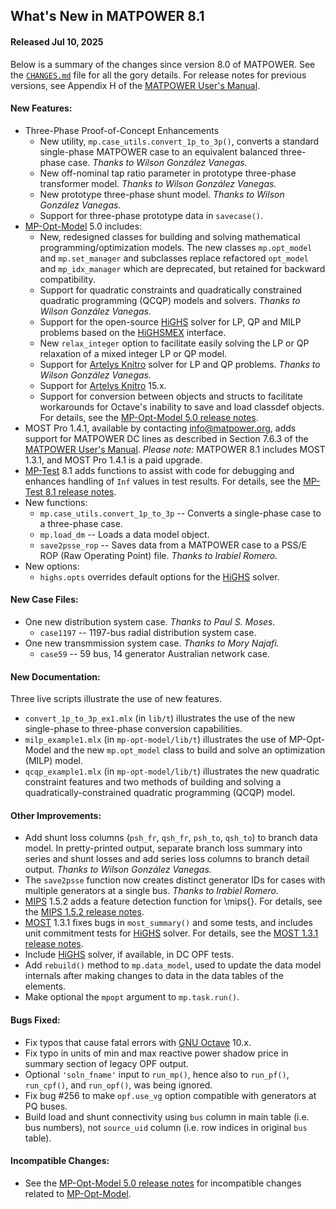 What's New in MATPOWER 8.1
--------------------------

#### Released Jul 10, 2025

Below is a summary of the changes since version 8.0 of MATPOWER. See the
[`CHANGES.md`][1] file for all the gory details. For release notes for
previous versions, see Appendix H of the [MATPOWER User's Manual][2].


#### New Features:
- Three-Phase Proof-of-Concept Enhancements
  - New utility, `mp.case_utils.convert_1p_to_3p()`, converts a standard single-phase MATPOWER case to an equivalent balanced three-phase case.
    *Thanks to Wilson González Vanegas.*
  - New off-nominal tap ratio parameter in prototype three-phase transformer model.
    *Thanks to Wilson González Vanegas.*
  - New prototype three-phase shunt model.
    *Thanks to Wilson González Vanegas.*
  - Support for three-phase prototype data in `savecase()`.
- [MP-Opt-Model][3] 5.0 includes:
  - New, redesigned classes for building and solving mathematical programming/optimization models. The new classes `mp.opt_model` and `mp.set_manager` and subclasses replace refactored `opt_model` and `mp_idx_manager` which are deprecated, but retained for backward compatibility.
  - Support for quadratic constraints and quadratically constrained quadratic programming (QCQP) models and solvers.
    *Thanks to Wilson González Vanegas.*
  - Support for the open-source [HiGHS][4] solver for LP, QP and MILP problems based on the [HiGHSMEX][5] interface.
  - New `relax_integer` option to facilitate easily solving the LP or QP relaxation of a mixed integer LP or QP model.
  - Support for [Artelys Knitro][6] solver for LP and QP problems.
    *Thanks to Wilson González Vanegas.*
  - Support for [Artelys Knitro][6] 15.x.
  - Support for conversion between objects and structs to facilitate workarounds for Octave's inability to save and load classdef objects.
  For details, see the [MP-Opt-Model 5.0 release notes][7].
- MOST Pro 1.4.1, available by contacting [info@matpower.org][8], adds support for MATPOWER DC lines as described in Section 7.6.3 of the [MATPOWER User's Manual][9]. _Please note:_ MATPOWER 8.1 includes MOST 1.3.1, and MOST Pro 1.4.1 is a paid upgrade. 
- [MP-Test][10] 8.1 adds functions to assist with code for debugging and enhances handling of `Inf` values in test results. For details, see the [MP-Test 8.1 release notes][11].
- New functions:
  - `mp.case_utils.convert_1p_to_3p` -- Converts a single-phase case to a three-phase case.
  - `mp.load_dm` -- Loads a data model object.
  - `save2psse_rop` -- Saves data from a MATPOWER case to a PSS/E ROP (Raw Operating Point) file. *Thanks to Irabiel Romero.*
- New options:
  - `highs.opts` overrides default options for the [HiGHS][4] solver.


#### New Case Files:
- One new distribution system case. *Thanks to Paul S. Moses.*
  - `case1197` -- 1197-bus radial distribution system case.
- One new transmmission system case. *Thanks to Mory Najafi.*
  - `case59` -- 59 bus, 14 generator Australian network case.


#### New Documentation:
Three live scripts illustrate the use of new features.
- `convert_1p_to_3p_ex1.mlx` (in `lib/t`) illustrates the use of the new single-phase to three-phase conversion capabilities.
- `milp_example1.mlx` (in `mp-opt-model/lib/t`) illustrates the use of MP-Opt-Model and the new `mp.opt_model` class to build and solve an optimization (MILP) model.
- `qcqp_example1.mlx` (in `mp-opt-model/lib/t`) illustrates the new quadratic constraint features and two methods of building and solving a quadratically-constrained quadratic programming (QCQP) model.


#### Other Improvements:
- Add shunt loss columns (`psh_fr`, `qsh_fr`, `psh_to`, `qsh_to`) to branch data model. In pretty-printed output, separate branch loss summary into series and shunt losses and add series loss columns to branch detail output.
*Thanks to Wilson González Vanegas.*
- The `save2psse` function now creates distinct generator IDs for cases with multiple generators at a single bus. *Thanks to Irabiel Romero.*
- [MIPS][12] 1.5.2 adds a feature detection function for \mips{}. For details, see the [MIPS 1.5.2 release notes][13].
- [MOST][14] 1.3.1 fixes bugs in `most_summary()` and some tests, and includes unit commitment tests for [HiGHS][4] solver. For details, see the [MOST 1.3.1 release notes][15].
- Include [HiGHS][4] solver, if available, in DC OPF tests.
- Add `rebuild()` method to `mp.data_model`, used to update the data model internals after making changes to data in the data tables of the elements.
- Make optional the `mpopt` argument to `mp.task.run()`.


#### Bugs Fixed:
- Fix typos that cause fatal errors with [GNU Octave][16] 10.x.
- Fix typo in units of min and max reactive power shadow price in summary section of legacy OPF output.
-  Optional `'soln_fname'` input to `run_mp()`, hence also to `run_pf()`, `run_cpf()`, and `run_opf()`, was being ignored.
- Fix bug #256 to make `opf.use_vg` option compatible with generators at PQ buses.
- Build load and shunt connectivity using `bus` column in main table (i.e. bus numbers), not `source_uid` column (i.e. row indices in original `bus` table).


#### Incompatible Changes:
- See the [MP-Opt-Model 5.0 release notes][7] for incompatible changes related to [MP-Opt-Model][3].


[1]: https://github.com/MATPOWER/matpower/blob/master/CHANGES.md
[2]: https://github.com/MATPOWER/matpower/blob/master/docs/MATPOWER-manual.pdf
[3]: https://github.com/MATPOWER/mp-opt-model
[4]: https://highs.dev
[5]: https://github.com/savyasachi/HiGHSMEX
[6]: https://www.artelys.com/solvers/knitro/
[7]: https://github.com/MATPOWER/mp-opt-model/blob/master/docs/relnotes/MP-Opt-Model-Release-Notes-5.0.md
[8]: mailto:info@matpower.org?subject=MOST%20Pro&body=Please%20send%20me%20information%20on%20obtaining%20MOST%20Pro
[9]: https://matpower.org/docs/MATPOWER-manual-8.1-dev.pdf
[10]: https://github.com/MATPOWER/mptest
[11]: https://github.com/MATPOWER/mptest/blob/master/docs/relnotes/MP-Test-Release-Notes-8.1.md
[12]: https://github.com/MATPOWER/mips
[13]: https://github.com/MATPOWER/mips/blob/master/docs/relnotes/MIPS-Release-Notes-1.5.2.md
[14]: https://github.com/MATPOWER/most
[15]: https://github.com/MATPOWER/most/blob/master/docs/relnotes/MOST-Release-Notes-1.3.1.md
[16]: https://www.octave.org